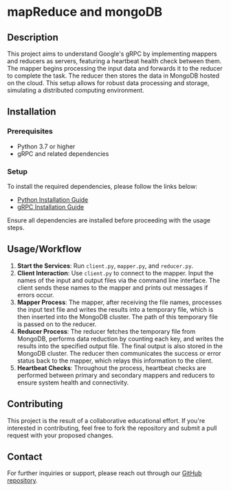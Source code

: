 # mapReduce and mongoDB

## Description

This project aims to understand Google's gRPC by implementing mappers and reducers as servers, featuring a heartbeat health check between them. The mapper begins processing the input data and forwards it to the reducer to complete the task. The reducer then stores the data in MongoDB hosted on the cloud. This setup allows for robust data processing and storage, simulating a distributed computing environment.

## Installation

### Prerequisites

- Python 3.7 or higher
- gRPC and related dependencies

### Setup

To install the required dependencies, please follow the links below:

- [Python Installation Guide](https://www.python.org/downloads/)
- [gRPC Installation Guide](https://grpc.io/docs/languages/python/quickstart/)

Ensure all dependencies are installed before proceeding with the usage steps.

## Usage/Workflow

1. **Start the Services**: Run `client.py`, `mapper.py`, and `reducer.py`.
2. **Client Interaction**: Use `client.py` to connect to the mapper. Input the names of the input and output files via the command line interface. The client sends these names to the mapper and prints out messages if errors occur.
3. **Mapper Process**: The mapper, after receiving the file names, processes the input text file and writes the results into a temporary file, which is then inserted into the MongoDB cluster. The path of this temporary file is passed on to the reducer.
4. **Reducer Process**: The reducer fetches the temporary file from MongoDB, performs data reduction by counting each key, and writes the results into the specified output file. The final output is also stored in the MongoDB cluster. The reducer then communicates the success or error status back to the mapper, which relays this information to the client.
5. **Heartbeat Checks**: Throughout the process, heartbeat checks are performed between primary and secondary mappers and reducers to ensure system health and connectivity.

## Contributing

This project is the result of a collaborative educational effort. If you're interested in contributing, feel free to fork the repository and submit a pull request with your proposed changes.

## Contact

For further inquiries or support, please reach out through our [GitHub repository](https://github.com/PlasmaBird/mapReduceProject).

